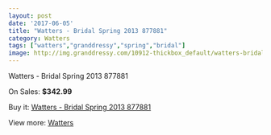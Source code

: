```yaml
---
layout: post
date: '2017-06-05'
title: "Watters - Bridal Spring 2013 877881"
category: Watters
tags: ["watters","granddressy","spring","bridal"]
image: http://img.granddressy.com/10912-thickbox_default/watters-bridal-spring-2013-877881.jpg
---
```

Watters - Bridal Spring 2013 877881

On Sales: **$342.99**
<a href="https://www.granddressy.com/en/watters/10016-watters-bridal-spring-2013-877881.html"><amp-img layout="responsive" width="600" height="600" src="//img.granddressy.com/10912-thickbox_default/watters-bridal-spring-2013-877881.jpg" alt="Watters - Bridal Spring 2013 877881 0" /></a>

Buy it: [Watters - Bridal Spring 2013 877881](https://www.granddressy.com/en/watters/10016-watters-bridal-spring-2013-877881.html "Watters - Bridal Spring 2013 877881")

View more: [Watters](https://www.granddressy.com/en/33-watters "Watters")